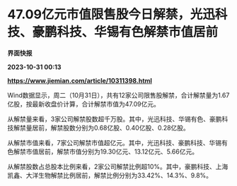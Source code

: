 # 47.09亿元市值限售股今日解禁，光迅科技、豪鹏科技、华锡有色解禁市值居前
**界面快报**

**2023-10-31 00:13**

**https://www.jiemian.com/article/10311398.html**

Wind数据显示，周二（10月31日），共有12家公司限售股解禁，合计解禁量为1.67亿股，按最新收盘价计算，合计解禁市值为47.09亿元。

从解禁量来看，3家公司解禁股数超千万股。其中，光迅科技、华锡有色、豪鹏科技解禁量居前，解禁股数分别为0.68亿股、0.40亿股、0.28亿股。

从解禁市值来看，7家公司解禁市值超亿元。其中，光迅科技、豪鹏科技、华锡有色解禁市值居前，解禁市值分别为19.30亿元、13.12亿元、5.66亿元。

从解禁股数占总股本比例来看，2家公司解禁比例超10%。其中，豪鹏科技、上海凯鑫、大洋生物解禁比例居前，解禁比例分别为33.42%、14.3%、9.8%。